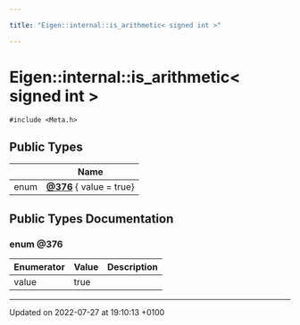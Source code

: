 ```yaml
---

title: "Eigen::internal::is_arithmetic< signed int >"

---
```


# Eigen::internal::is_arithmetic< signed int >






`#include <Meta.h>`

## Public Types

|                | Name           |
| -------------- | -------------- |
| enum| **[@376](http://example.org/classes/structeigen_1_1internal_1_1is__arithmetic_3_01signed_01int_01_4/#enum-@376)** { value = true} |

## Public Types Documentation

### enum @376

| Enumerator | Value | Description |
| ---------- | ----- | ----------- |
| value | true|   |




-------------------------------

Updated on 2022-07-27 at 19:10:13 +0100